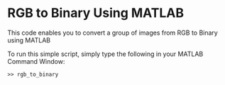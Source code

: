 # RGB to Binary Using MATLAB
This code enables you to convert a group of images from RGB to Binary using MATLAB

To run this simple script, simply type the following in your MATLAB Command Window:

`>> rgb_to_binary`
